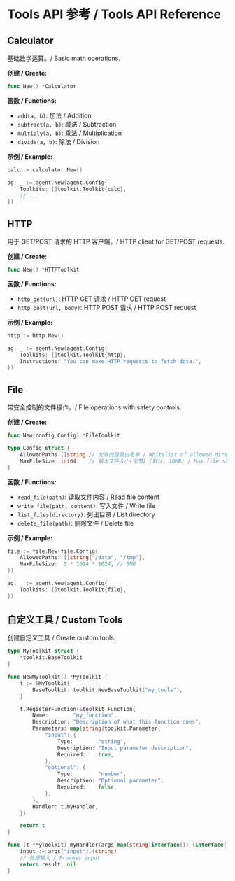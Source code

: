 # Tools API 参考 / Tools API Reference

## Calculator

基础数学运算。/ Basic math operations.

**创建 / Create:**
```go
func New() *Calculator
```

**函数 / Functions:**
- `add(a, b)`: 加法 / Addition
- `subtract(a, b)`: 减法 / Subtraction
- `multiply(a, b)`: 乘法 / Multiplication
- `divide(a, b)`: 除法 / Division

**示例 / Example:**
```go
calc := calculator.New()

ag, _ := agent.New(agent.Config{
    Toolkits: []toolkit.Toolkit{calc},
    // ...
})
```

## HTTP

用于 GET/POST 请求的 HTTP 客户端。/ HTTP client for GET/POST requests.

**创建 / Create:**
```go
func New() *HTTPToolkit
```

**函数 / Functions:**
- `http_get(url)`: HTTP GET 请求 / HTTP GET request
- `http_post(url, body)`: HTTP POST 请求 / HTTP POST request

**示例 / Example:**
```go
http := http.New()

ag, _ := agent.New(agent.Config{
    Toolkits: []toolkit.Toolkit{http},
    Instructions: "You can make HTTP requests to fetch data.",
})
```

## File

带安全控制的文件操作。/ File operations with safety controls.

**创建 / Create:**
```go
func New(config Config) *FileToolkit

type Config struct {
    AllowedPaths []string // 允许的目录白名单 / Whitelist of allowed directories
    MaxFileSize  int64    // 最大文件大小(字节) (默认: 10MB) / Max file size in bytes (default: 10MB)
}
```

**函数 / Functions:**
- `read_file(path)`: 读取文件内容 / Read file content
- `write_file(path, content)`: 写入文件 / Write file
- `list_files(directory)`: 列出目录 / List directory
- `delete_file(path)`: 删除文件 / Delete file

**示例 / Example:**
```go
file := file.New(file.Config{
    AllowedPaths: []string{"/data", "/tmp"},
    MaxFileSize:  5 * 1024 * 1024, // 5MB
})

ag, _ := agent.New(agent.Config{
    Toolkits: []toolkit.Toolkit{file},
})
```

## 自定义工具 / Custom Tools

创建自定义工具 / Create custom tools:

```go
type MyToolkit struct {
    *toolkit.BaseToolkit
}

func NewMyToolkit() *MyToolkit {
    t := &MyToolkit{
        BaseToolkit: toolkit.NewBaseToolkit("my_tools"),
    }

    t.RegisterFunction(&toolkit.Function{
        Name:        "my_function",
        Description: "Description of what this function does",
        Parameters: map[string]toolkit.Parameter{
            "input": {
                Type:        "string",
                Description: "Input parameter description",
                Required:    true,
            },
            "optional": {
                Type:        "number",
                Description: "Optional parameter",
                Required:    false,
            },
        },
        Handler: t.myHandler,
    })

    return t
}

func (t *MyToolkit) myHandler(args map[string]interface{}) (interface{}, error) {
    input := args["input"].(string)
    // 处理输入 / Process input
    return result, nil
}
```
